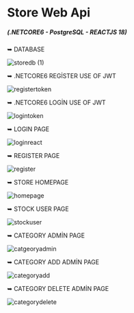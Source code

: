 # Store Web Api
##### (.NETCORE6 - PostgreSQL - REACTJS 18)


➥ DATABASE 

![storedb (1)](https://user-images.githubusercontent.com/85956625/224958859-4b599be2-80db-4b48-9d42-aa4ca2eacb04.png)


➥ .NETCORE6 REGİSTER USE OF JWT


![registertoken](https://user-images.githubusercontent.com/85956625/224961200-96762c5f-9960-47ca-b0cc-22eadcc23fd2.PNG)


➥ .NETCORE6 LOGİN USE OF JWT


![logintoken](https://user-images.githubusercontent.com/85956625/224961531-cfefe5c9-c63a-4f31-bcbf-4a6b5bc1b4f0.PNG)


➥ LOGIN PAGE


![loginreact](https://user-images.githubusercontent.com/85956625/221985002-3cf0e934-f5a4-4631-9d70-f3653657fbbd.PNG)


➥ REGISTER PAGE 


![register](https://user-images.githubusercontent.com/85956625/221985085-8bd5e76e-9acc-42be-8405-89849848e580.PNG)


➥ STORE HOMEPAGE


![homepage](https://user-images.githubusercontent.com/85956625/224957189-4bdd9bc7-30fb-478e-b901-74a32a7ad326.PNG)


➥ STOCK USER PAGE 


![stockuser](https://user-images.githubusercontent.com/85956625/224957350-58c637d0-590b-46e9-803f-298ba652c060.PNG)


➥ CATEGORY ADMİN PAGE 


![catgeoryadmin](https://user-images.githubusercontent.com/85956625/224957462-87828ac3-5a25-4536-9513-692dfd84ae71.PNG)


➥ CATEGORY ADD ADMİN PAGE 


![categoryadd](https://user-images.githubusercontent.com/85956625/224957454-20ceb823-8857-4f81-8335-8c712beadec7.PNG)


➥ CATEGORY DELETE ADMİN PAGE 


![categorydelete](https://user-images.githubusercontent.com/85956625/224957459-3bcfe8b2-f859-490a-b566-debce20911d2.PNG)

